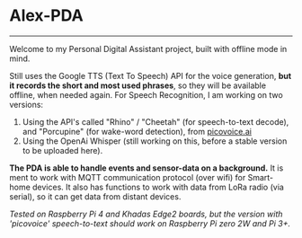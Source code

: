 # Alex-PDA
----------
Welcome to my Personal Digital Assistant project, built with offline mode in mind.

Still uses the Google TTS (Text To Speech) API for the voice generation, **but it records the short and most used phrases**, so they will be available offline, when needed again.
For Speech Recognition, I am working on two versions: 
1. Using the API's called "Rhino" / "Cheetah" (for speech-to-text decode), and "Porcupine" (for wake-word detection), from [picovoice.ai](https://picovoice.ai/)
2. Using the OpenAi Whisper (still working on this, before a stable version to be uploaded here). 

**The PDA is able to handle events and sensor-data on a background.** It is ment to work with MQTT communication protocol (over wifi) for Smart-home devices. It also has functions to work with data from LoRa radio (via serial), so it can get data from distant devices.

*Tested on Raspberry Pi 4 and Khadas Edge2 boards, but the version with 'picovoice' speech-to-text should work on Raspberry Pi zero 2W and Pi 3+.*





